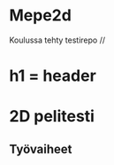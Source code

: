 # Mepe2d
Koulussa tehty testirepo // <h1> h1 = header </h1>
<h1>2D pelitesti</h1>
<h2>Työvaiheet</h2>
